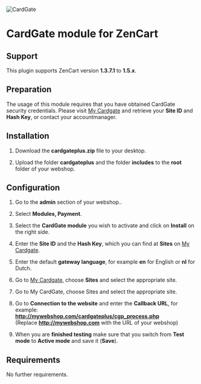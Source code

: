 ![CardGate](https://cdn.curopayments.net/thumb/200/logos/cardgate.png)

# CardGate module for ZenCart

## Support

This plugin supports ZenCart version **1.3.7.1** to **1.5.x**.

## Preparation

The usage of this module requires that you have obtained CardGate security credentials.
Please visit [My Cardgate](https://my.cardgate.com/) and retrieve your **Site ID** and **Hash Key**, or contact your accountmanager.

## Installation

1. Download the **cardgateplus.zip** file to your desktop.

2. Upload the folder **cardgateplus** and the folder **includes** to the **root** folder of your webshop.

## Configuration

1. Go to the **admin** section of your webshop..

2. Select **Modules, Payment**.

3. Select the **CardGate module** you wish to activate and click on **Install** on the right side.

4. Enter the **Site ID** and the **Hash Key**, which you can find at **Sites** on [My Cardgate](https://my.cardgate.com/).

5. Enter the default **gateway language**, for example **en** for English or **nl** for Dutch.

6. Go to [My Cardgate](https://my.cardgate.com/), choose **Sites** and select the appropriate site.

7. Go to My CardGate, choose Sites and select the appropriate site.

8. Go to **Connection to the website** and enter the **Callback URL**, for example:  
   **http://mywebshop.com/cardgateplus/cgp_process.php**  
   (Replace **http://mywebshop.com** with the URL of your webshop)

9. When you are **finished testing** make sure that you switch from **Test mode** to **Active mode** and save it (**Save**).

## Requirements

No further requirements.
